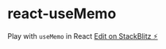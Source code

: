 # react-useMemo

Play with `useMemo` in React
[Edit on StackBlitz ⚡️](https://stackblitz.com/edit/react-ts-4wzsjv)
